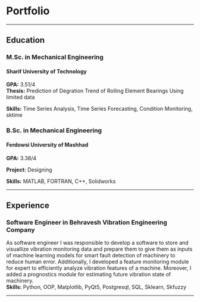 # Portfolio  

___
## Education  
### M.Sc. in Mechanical Engineering  
#### Sharif University of Technology 
**GPA:** 3.51/4  
**Thesis:** Prediction of Degration Trend of Rolling Element Bearings Using limited data  

**Skills:** Time Series Analysis, Time Series Forecasting, Condition Monitoring, sktime  


### B.Sc. in Mechanical Engineering  
#### Ferdowsi University of Mashhad
**GPA:** 3.38/4  

**Project:** Designing  

**Skills:** MATLAB, FORTRAN, C++, Solidworks  

___
## Experience  
### Software Engineer in Behravesh Vibration Engineering Company  
As software engineer I was responsible to develop a software to store and visuallize vibration monitoring data and prepare them to give them as inputs of machine learning models for smart fault detection of machinery to reduce human error. Additionally, I developed a feature monitoring module for expert to efficiently analyze vibration features of a machine. Moreover, I added a prognostics module for estimating future vibration state of machinery.  
**Skills:** Python, OOP, Matplotlib, PyQt5, Postgresql, SQL, Sklearn, Skfuzzy  

___
